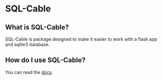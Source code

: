 # SQL-Cable

## What is SQL-Cable?
SQL-Cable is package designed to make it easier to work with a flask app and sqlite3 database.

## How do I use SQL-Cable?
You can read the [docs](docs_link).
